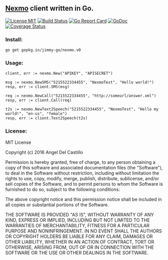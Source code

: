 ## [Nexmo](https://www.nexmo.com/) client written in Go.

[![License MIT](https://img.shields.io/npm/l/express.svg)](http://opensource.org/licenses/MIT)
[![Build Status](https://travis-ci.org/jimmy-go/nexmo.svg?branch=master)](https://travis-ci.org/jimmy-go/nexmo)
[![Go Report Card](https://goreportcard.com/badge/github.com/jimmy-go/nexmo)](https://goreportcard.com/report/github.com/jimmy-go/nexmo)
[![GoDoc](http://godoc.org/github.com/jimmy-go/nexmo?status.png)](http://godoc.org/github.com/jimmy-go/nexmo)
[![Coverage Status](https://coveralls.io/repos/github/jimmy-go/nexmo/badge.svg?branch=master)](https://coveralls.io/github/jimmy-go/nexmo?branch=master)

### Install:
```
go get gopkg.in/jimmy-go/nexmo.v0
```

### Usage:

```
client, err := nexmo.New("APIKEY", "APISECRET")

msg := nexmo.NewSMS("5215522334455", "NexmoTest", "Hello world!")
resp, err := client.SMS(msg)

req := nexmo.NewCall("5215522334455", "http://someurl/answer.xml")
resp, err := client.Call(req)

t2s := nexmo.NewText2Speech("5215522334455", "NexmoTest", "Hello my world!", "en-us", "female")
resp, err := client.Text2Speech(t2s)
```

### License:

MIT License

Copyright (c) 2016 Angel Del Castillo

Permission is hereby granted, free of charge, to any person obtaining a copy
of this software and associated documentation files (the "Software"), to deal
in the Software without restriction, including without limitation the rights
to use, copy, modify, merge, publish, distribute, sublicense, and/or sell
copies of the Software, and to permit persons to whom the Software is
furnished to do so, subject to the following conditions:

The above copyright notice and this permission notice shall be included in all
copies or substantial portions of the Software.

THE SOFTWARE IS PROVIDED "AS IS", WITHOUT WARRANTY OF ANY KIND, EXPRESS OR
IMPLIED, INCLUDING BUT NOT LIMITED TO THE WARRANTIES OF MERCHANTABILITY,
FITNESS FOR A PARTICULAR PURPOSE AND NONINFRINGEMENT. IN NO EVENT SHALL THE
AUTHORS OR COPYRIGHT HOLDERS BE LIABLE FOR ANY CLAIM, DAMAGES OR OTHER
LIABILITY, WHETHER IN AN ACTION OF CONTRACT, TORT OR OTHERWISE, ARISING FROM,
OUT OF OR IN CONNECTION WITH THE SOFTWARE OR THE USE OR OTHER DEALINGS IN THE
SOFTWARE.
